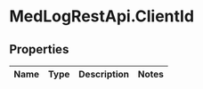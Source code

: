 # MedLogRestApi.ClientId

## Properties

Name | Type | Description | Notes
------------ | ------------- | ------------- | -------------


